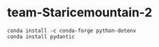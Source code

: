 # team-Staricemountain-2

```
conda install -c conda-forge python-dotenv
conda install pydantic
```
